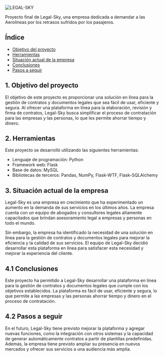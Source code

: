 ![LEGAL-SKY](C:\Users\usuario\Desktop\Legal-Sky\imágenes\portada.jpg)


Proyecto final de Legal-Sky, una empresa dedicada a demandar a las Aerolíneas por los retrasos sufridos por los pasajeros.


## Índice

- [Objetivo del proyecto](#objetivo-del-proyecto)
- [Herramientas](#herramientas)
- [Situación actual de la empresa](#situación-actual-de-la-empresa)
- [Conclusiones](#conclusiones)
- [Pasos a seguir](#pasos-a-seguir)


## 1. Objetivo del proyecto

El objetivo de este proyecto es proporcionar una solución en línea para la gestión de contratos y documentos legales que sea fácil de usar, eficiente y segura. Al ofrecer una plataforma en línea para la elaboración, revisión y firma de contratos, Legal-Sky busca simplificar el proceso de contratación para las empresas y las personas, lo que les permite ahorrar tiempo y dinero.

## 2. Herramientas

Este proyecto se desarrolló utilizando las siguientes herramientas:

- Lenguaje de programación: Python
- Framework web: Flask
- Base de datos: MySQL
- Bibliotecas de terceros: Pandas, NumPy, Flask-WTF, Flask-SQLAlchemy

## 3. Situación actual de la empresa

Legal-Sky es una empresa en crecimiento que ha experimentado un aumento en la demanda de sus servicios en los últimos años. La empresa cuenta con un equipo de abogados y consultores legales altamente capacitados que brindan asesoramiento legal a empresas y personas en todo el mundo.

Sin embargo, la empresa ha identificado la necesidad de una solución en línea para la gestión de contratos y documentos legales para mejorar la eficiencia y la calidad de sus servicios. El equipo de Legal-Sky decidió desarrollar esta plataforma en línea para satisfacer esta necesidad y mejorar la experiencia del cliente.

## 4.1 Conclusiones

Este proyecto ha permitido a Legal-Sky desarrollar una plataforma en línea para la gestión de contratos y documentos legales que cumple con los objetivos establecidos. La plataforma es fácil de usar, eficiente y segura, lo que permite a las empresas y las personas ahorrar tiempo y dinero en el proceso de contratación.

## 4.2 Pasos a seguir

En el futuro, Legal-Sky tiene previsto mejorar la plataforma y agregar nuevas funciones, como la integración con otros sistemas y la capacidad de generar automáticamente contratos a partir de plantillas predefinidas. Además, la empresa tiene previsto ampliar su presencia en nuevos mercados y ofrecer sus servicios a una audiencia más amplia.

